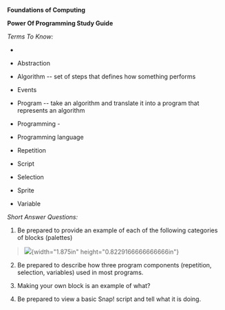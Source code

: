 **Foundations of Computing**

**Power Of Programming Study Guide**

*Terms To Know:*

- 

-   Abstraction

-   Algorithm -- set of steps that defines how something performs

-   Events

-   Program -- take an algorithm and translate it into a program that represents an algorithm

-   Programming -

-   Programming language

-   Repetition

-   Script

-   Selection

-   Sprite

-   Variable

*Short Answer Questions:*

1.  Be prepared to provide an example of each of the following categories of blocks (palettes)

> ![](media/image1.png){width="1.875in" height="0.8229166666666666in"}

2.  Be prepared to describe how three program components (repetition, selection, variables) used in most programs.

3.  Making your own block is an example of what?

4.  Be prepared to view a basic Snap! script and tell what it is doing.
